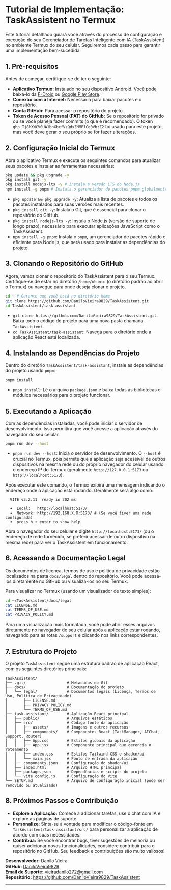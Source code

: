 # Tutorial de Implementação: TaskAssistent no Termux

Este tutorial detalhado guiará você através do processo de configuração e execução do seu Gerenciador de Tarefas Inteligente com IA (TaskAssistent) no ambiente Termux do seu celular. Seguiremos cada passo para garantir uma implementação bem-sucedida.

## 1. Pré-requisitos

Antes de começar, certifique-se de ter o seguinte:

*   **Aplicativo Termux:** Instalado no seu dispositivo Android. Você pode baixá-lo da [F-Droid](https://f-droid.org/packages/com.termux/) ou [Google Play Store](https://play.google.com/store/apps/details?id=com.termux).
*   **Conexão com a Internet:** Necessária para baixar pacotes e o repositório.
*   **Conta GitHub:** Para acessar o repositório do projeto.
*   **Token de Acesso Pessoal (PAT) do GitHub:** Se o repositório for privado ou se você planeja fazer commits (o que é recomendado). O token `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` foi usado para este projeto, mas você deve gerar o seu próprio se for fazer alterações.

## 2. Configuração Inicial do Termux

Abra o aplicativo Termux e execute os seguintes comandos para atualizar seus pacotes e instalar as ferramentas necessárias:

```bash
pkg update && pkg upgrade -y
pkg install git -y
pkg install nodejs-lts -y # Instala a versão LTS do Node.js
npm install -g pnpm # Instala o gerenciador de pacotes pnpm globalmente
```

*   `pkg update && pkg upgrade -y`: Atualiza a lista de pacotes e todos os pacotes instalados para suas versões mais recentes.
*   `pkg install git -y`: Instala o Git, que é essencial para clonar o repositório do GitHub.
*   `pkg install nodejs-lts -y`: Instala o Node.js (versão de suporte de longo prazo), necessário para executar aplicações JavaScript como o TaskAssistent.
*   `npm install -g pnpm`: Instala o `pnpm`, um gerenciador de pacotes rápido e eficiente para Node.js, que será usado para instalar as dependências do projeto.

## 3. Clonando o Repositório do GitHub

Agora, vamos clonar o repositório do TaskAssistent para o seu Termux. Certifique-se de estar no diretório `/home/ubuntu` (o diretório padrão ao abrir o Termux) ou navegue para onde deseja clonar o projeto.

```bash
cd ~ # Garante que você está no diretório home
git clone https://github.com/DaniloVieira9829/TaskAssistent.git
cd TaskAssistent/task-assistant
```

*   `git clone https://github.com/DaniloVieira9829/TaskAssistent.git`: Baixa todo o código do projeto para uma nova pasta chamada `TaskAssistent`.
*   `cd TaskAssistent/task-assistant`: Navega para o diretório onde a aplicação React está localizada.

## 4. Instalando as Dependências do Projeto

Dentro do diretório `TaskAssistent/task-assistant`, instale as dependências do projeto usando `pnpm`:

```bash
pnpm install
```

*   `pnpm install`: Lê o arquivo `package.json` e baixa todas as bibliotecas e módulos necessários para o projeto funcionar.

## 5. Executando a Aplicação

Com as dependências instaladas, você pode iniciar o servidor de desenvolvimento. Isso permitirá que você acesse a aplicação através do navegador do seu celular.

```bash
pnpm run dev --host
```

*   `pnpm run dev --host`: Inicia o servidor de desenvolvimento. O `--host` é crucial no Termux, pois permite que a aplicação seja acessível de outros dispositivos na mesma rede ou do próprio navegador do celular usando o endereço IP do Termux (geralmente `http://127.0.0.1:5173` ou `http://localhost:5173`).

Após executar este comando, o Termux exibirá uma mensagem indicando o endereço onde a aplicação está rodando. Geralmente será algo como:

```
  VITE v5.2.11  ready in 302 ms

  ➜  Local:   http://localhost:5173/
  ➜  Network: http://192.168.X.X:5173/ # (Se você tiver uma rede configurada)
  ➜  press h + enter to show help
```

Abra o navegador do seu celular e digite `http://localhost:5173/` (ou o endereço de rede fornecido, se preferir acessar de outro dispositivo na mesma rede) para ver o TaskAssistent em funcionamento.

## 6. Acessando a Documentação Legal

Os documentos de licença, termos de uso e política de privacidade estão localizados na pasta `docs/legal` dentro do repositório. Você pode acessá-los diretamente no GitHub ou visualizá-los no seu Termux.

Para visualizar no Termux (usando um visualizador de texto simples):

```bash
cd ~/TaskAssistent/docs/legal
cat LICENSE.md
cat TERMS_OF_USE.md
cat PRIVACY_POLICY.md
```

Para uma visualização mais formatada, você pode abrir esses arquivos diretamente no navegador do seu celular após a aplicação estar rodando, navegando para as rotas `/support` e clicando nos links correspondentes.

## 7. Estrutura do Projeto

O projeto `TaskAssistent` segue uma estrutura padrão de aplicação React, com os seguintes diretórios principais:

```
TaskAssistent/
├── .git/                  # Metadados do Git
├── docs/                  # Documentação do projeto
│   └── legal/             # Documentos legais (Licença, Termos de Uso, Política de Privacidade)
│       ├── LICENSE.md
│       ├── PRIVACY_POLICY.md
│       └── TERMS_OF_USE.md
├── task-assistant/        # Aplicação React principal
│   ├── public/            # Arquivos estáticos
│   ├── src/               # Código fonte da aplicação
│   │   ├── assets/        # Imagens e outros recursos
│   │   ├── components/    # Componentes React (TaskManager, AIChat, Support, Router)
│   │   ├── App.css        # Estilos globais da aplicação
│   │   ├── App.jsx        # Componente principal que gerencia o roteamento
│   │   ├── index.css      # Estilos Tailwind CSS e shadcn/ui
│   │   └── main.jsx       # Ponto de entrada da aplicação
│   ├── components.json    # Configuração do shadcn/ui
│   ├── index.html         # Arquivo HTML principal
│   ├── package.json       # Dependências e scripts do projeto
│   └── vite.config.js     # Configuração do Vite
└── SETUP.md               # Arquivo de configuração inicial (pode ser removido ou atualizado)
```

## 8. Próximos Passos e Contribuição

*   **Explore a Aplicação:** Comece a adicionar tarefas, use o chat com IA e explore as páginas de suporte.
*   **Personalize:** Sinta-se à vontade para modificar o código-fonte em `TaskAssistent/task-assistant/src/` para personalizar a aplicação de acordo com suas necessidades.
*   **Contribua:** Se você encontrar bugs, tiver sugestões de melhoria ou quiser adicionar novas funcionalidades, considere contribuir para o repositório no GitHub. Seu feedback e contribuições são muito valiosos!

**Desenvolvedor:** Danilo Vieira  
**GitHub:** [DaniloVieira9829](https://github.com/DaniloVieira9829)  
**Email de Suporte:** vieiradanilo272@gmail.com  
**Repositório:** https://github.com/DaniloVieira9829/TaskAssistent

---
